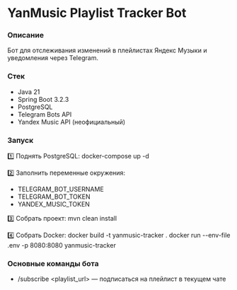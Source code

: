 # YanMusic Playlist Tracker Bot

### Описание

Бот для отслеживания изменений в плейлистах Яндекс Музыки и уведомления через Telegram.

### Стек

- Java 21
- Spring Boot 3.2.3
- PostgreSQL
- Telegram Bots API
- Yandex Music API (неофициальный)

### Запуск

1️⃣ Поднять PostgreSQL:
docker-compose up -d

2️⃣ Заполнить переменные окружения:
- TELEGRAM_BOT_USERNAME
- TELEGRAM_BOT_TOKEN
- YANDEX_MUSIC_TOKEN

3️⃣ Собрать проект:
mvn clean install

4️⃣ Собрать Docker:
docker build -t yanmusic-tracker .
docker run --env-file .env -p 8080:8080 yanmusic-tracker

### Основные команды бота

- /subscribe <playlist_url> — подписаться на плейлист в текущем чате

